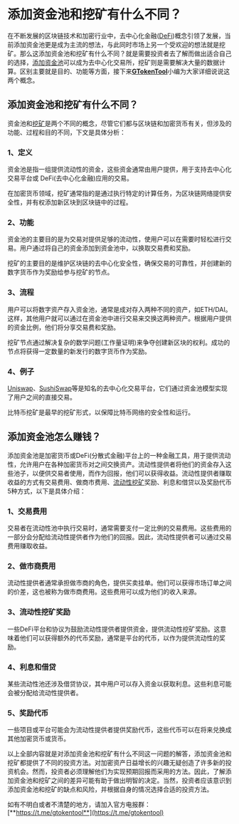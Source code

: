 # 添加资金池和挖矿有什么不同？

在不断发展的区块链技术和加密行业中，去中心化金融([DeFi](shen-me-shi-defi-you-na-xie-you-shi-yu-te-dian.md))概念引领了发展，当前添加资金池更是成为主流的想法，与此同时市场上另一个受欢迎的想法就是挖矿。那么这添加资金池和挖矿有什么不同？就是需要投资者去了解而做出适合自己的选择，[添加资金池](bi-quan-tian-jia-liu-dong-xing-zi-jin-chi-you-shen-me-hao-chu.md)可以成为去中心化交易所，挖矿则是需要解决大量的数据计算。区别主要就是目的、功能等方面，接下来[**GTokenTool**](https://docs.gtokentool.com)小编为大家详细说说这两个概念。

## 添加资金池和挖矿有什么不同？

资金池和[挖矿](../ming-xing-chan-pin/create-mining.md)是两个不同的概念，尽管它们都与区块链和加密货币有关，但涉及的功能、过程和目的不同，下文是具体分析：

### 1、定义&#xD;

资金池是指一组提供流动性的资金，这些资金通常由用户提供，用于支持去中心化交易平台或 DeFi(去中心化金融)应用的交易。

在加密货币领域，挖矿通常指的是通过执行特定的计算任务，为区块链网络提供安全性，并有权添加新区块到区块链中的过程。

### 2、功能

资金池的主要目的是为交易对提供足够的流动性，使用户可以在需要时轻松进行交易。用户通过将自己的资金添加到资金池中，以换取交易费和奖励。

挖矿的主要目的是维护区块链的去中心化安全性，确保交易的可靠性，并创建新的数字货币作为奖励给参与挖矿的节点。

### 3、流程

用户可以将数字资产存入资金池，通常是成对存入两种不同的资产，如ETH/DAI。这样，其他用户就可以通过在资金池中进行交易来交换这两种资产。根据用户提供的资金比例，他们将分享交易费和奖励。

挖矿节点通过解决复杂的数学问题(工作量证明)来争夺创建新区块的权利。成功的节点将获得一定数量的新发行的数字货币作为奖励。

### 4、例子

[Uniswap](../uniswap-tian-jia-liu-dong-xing-jiao-cheng.md)、[SushiSwap](../solana-basic/sushiswap.md)等是知名的去中心化交易平台，它们通过资金池模型实现了用户之间的直接交易。

比特币挖矿是最早的挖矿形式，以保障比特币网络的安全性和运行。

## 添加资金池怎么赚钱？

添加资金池是加密货币或DeFi(分散式金融)平台上的一种金融工具，用于提供流动性，允许用户在各种加密货币对之间交换资产。流动性提供者将他们的资金存入这些池子，以便供交易者使用，而作为回报，他们可以获得收益。流动性提供者赚取收益的方式有交易费用、做商市费用、[流动性挖矿](qu-zhong-xin-hua-jin-rong-defi-zhong-de-liu-dong-xing-wa-kuang-dao-di-shi-shen-me.md)奖励、利息和借贷以及奖励代币5种方式，以下是具体介绍：

### 1、交易费用

交易者在流动性池中执行交易时，通常需要支付一定比例的交易费用。这些费用的一部分会分配给流动性提供者作为他们的回报。因此，流动性提供者可以通过交易费用赚取收益。

### 2、做市商费用

流动性提供者通常承担做市商的角色，提供买卖挂单。他们可以获得市场订单之间的价差，这也被称为做市商费用。这些费用可以成为他们的收入来源。

### 3、流动性挖矿奖励

一些DeFi平台和协议为鼓励流动性提供者提供资金，提供流动性挖矿奖励。这意味着他们可以获得额外的代币奖励，通常是平台的代币，以作为提供流动性的奖励。

### 4、利息和借贷

某些流动性池还涉及借贷协议，其中用户可以存入资金以获取利息。这些利息可能会被分配给流动性提供者。

### 5、奖励代币

一些项目或平台可能会为流动性提供者提供奖励代币，这些代币可以在将来兑换成其他加密货币或货币。

以上全部内容就是对添加资金池和挖矿有什么不同这一问题的解答，添加资金池和挖矿都提供了不同的投资方法。对加密资产日益增长的兴趣无疑创造了许多新的投资机会。然而，投资者必须理解他们为实现预期回报而采用的方法。因此，了解添加资金池和挖矿之间的差异可能有助于做出明智的决定。当然，投资者应该意识到添加资金池和挖矿的缺点和风险，并根据自身的情况选择合适的投资方法。

如有不明白或者不清楚的地方，请加入官方电报群：[**https://t.me/gtokentool**](https://t.me/gtokentool)
